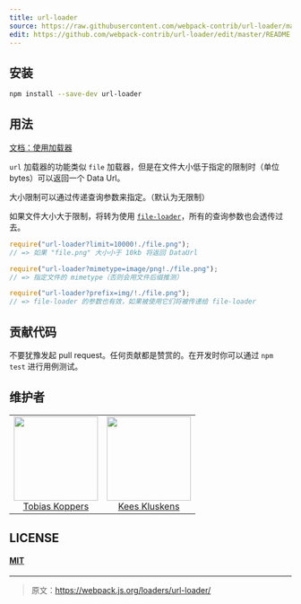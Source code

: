 ```yaml
---
title: url-loader
source: https://raw.githubusercontent.com/webpack-contrib/url-loader/master/README.md
edit: https://github.com/webpack-contrib/url-loader/edit/master/README.md
---
```

## 安装

```bash
npm install --save-dev url-loader
```

## 用法

[文档：使用加载器](http://webpack.github.io/docs/using-loaders.html)

`url` 加载器的功能类似 `file` 加载器，但是在文件大小低于指定的限制时（单位 bytes）可以返回一个 Data Url。

大小限制可以通过传递查询参数来指定。（默认为无限制）

如果文件大小大于限制，将转为使用 [`file-loader`](https://github.com/webpack/file-loader)，所有的查询参数也会透传过去。

``` javascript
require("url-loader?limit=10000!./file.png");
// => 如果 "file.png" 大小小于 10kb 将返回 DataUrl

require("url-loader?mimetype=image/png!./file.png");
// => 指定文件的 mimetype（否则会用文件后缀推测）

require("url-loader?prefix=img/!./file.png");
// => file-loader 的参数也有效，如果被使用它们将被传递给 file-loader
```

## 贡献代码

不要犹豫发起 pull request。任何贡献都是赞赏的。在开发时你可以通过 `npm test` 进行用例测试。

## 维护者

<table>
  <tbody>
    <tr>
      <td align="center">
        <img width="150 height="150"
        src="https://avatars.githubusercontent.com/sokra?v=3">
        <br />
        <a href="https://github.com/">Tobias Koppers</a>
      </td>
      <td align="center">
        <img width="150 height="150"
        src="https://avatars.githubusercontent.com/SpaceK33z?v=3">
        <br />
        <a href="https://github.com/">Kees Kluskens</a>
      </td>
    <tr>
  <tbody>
</table>


## LICENSE

#### [MIT](./LICENSE)

[npm]: https://img.shields.io/npm/v/url-loader.svg
[npm-url]: https://npmjs.com/package/url-loader

[node]: https://img.shields.io/node/v/url-loader.svg
[node-url]: https://nodejs.org

[deps]: https://david-dm.org/webpack/url-loader.svg
[deps-url]: https://david-dm.org/webpack/url-loader

[tests]: http://img.shields.io/travis/webpack/url-loader.svg
[tests-url]: https://travis-ci.org/webpack/url-loader

[cover]: https://coveralls.io/repos/github/webpack/url-loader/badge.svg
[cover-url]: https://coveralls.io/github/webpack/url-loader

[chat]: https://badges.gitter.im/webpack/webpack.svg
[chat-url]: https://gitter.im/webpack/webpack

***

> 原文：https://webpack.js.org/loaders/url-loader/
